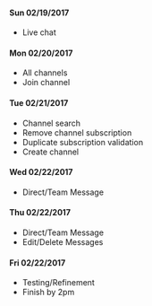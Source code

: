 #### Sun 02/19/2017
- Live chat

#### Mon 02/20/2017

- All channels
- Join channel

#### Tue 02/21/2017

- Channel search
- Remove channel subscription
- Duplicate subscription validation
- Create channel

#### Wed 02/22/2017
- Direct/Team Message

#### Thu 02/22/2017
- Direct/Team Message
- Edit/Delete Messages

#### Fri 02/22/2017
- Testing/Refinement
- Finish by 2pm
